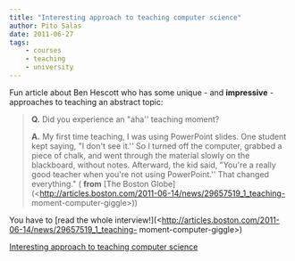 ```yaml
---
title: "Interesting approach to teaching computer science"
author: Pito Salas
date: 2011-06-27
tags:
    - courses
    - teaching
    - university
---
```




Fun article about Ben Hescott who has some unique - and **impressive** -
approaches to teaching an abstract topic:

> **Q.** Did you experience an "aha'' teaching moment?
>
> **A.** My first time teaching, I was using PowerPoint slides. One student
> kept saying, "I don't see it.'' So I turned off the computer, grabbed a
> piece of chalk, and went through the material slowly on the blackboard,
> without notes. Afterward, the kid said, "You're a really good teacher when
> you're not using PowerPoint.'' That changed everything." ( **from** [The
> Boston
> Globe](<http://articles.boston.com/2011-06-14/news/29657519_1_teaching-
> moment-computer-giggle>))

You have to [read the whole
interview!](<http://articles.boston.com/2011-06-14/news/29657519_1_teaching-
moment-computer-giggle>)


[Interesting approach to teaching computer science](None)
